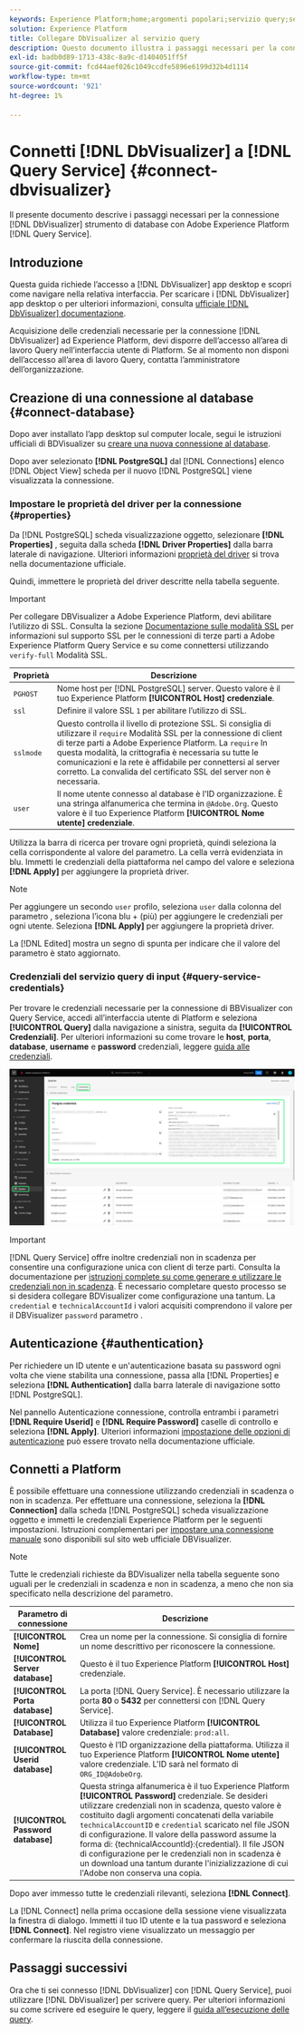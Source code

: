 ```yaml
---
keywords: Experience Platform;home;argomenti popolari;servizio query;servizio query;Db Visualizer;DbVisualizer;db visulaizer;connettersi al servizio query;
solution: Experience Platform
title: Collegare DbVisualizer al servizio query
description: Questo documento illustra i passaggi necessari per la connessione di DbVisualizer con Adobe Experience Platform Query Service.
exl-id: badb0d89-1713-438c-8a9c-d1404051ff5f
source-git-commit: fcd44aef026c1049ccdfe5896e6199d32b4d1114
workflow-type: tm+mt
source-wordcount: '921'
ht-degree: 1%

---
```


# Connetti [!DNL DbVisualizer] a [!DNL Query Service] {#connect-dbvisualizer}

Il presente documento descrive i passaggi necessari per la connessione [!DNL DbVisualizer] strumento di database con Adobe Experience Platform [!DNL Query Service].

## Introduzione

Questa guida richiede l’accesso a [!DNL DbVisualizer] app desktop e scopri come navigare nella relativa interfaccia. Per scaricare i [!DNL DbVisualizer] app desktop o per ulteriori informazioni, consulta [ufficiale [!DNL DbVisualizer] documentazione](https://www.dbvis.com/download/).

Acquisizione delle credenziali necessarie per la connessione [!DNL  DbVisualizer] ad Experience Platform, devi disporre dell’accesso all’area di lavoro Query nell’interfaccia utente di Platform. Se al momento non disponi dell’accesso all’area di lavoro Query, contatta l’amministratore dell’organizzazione.

## Creazione di una connessione al database {#connect-database}

Dopo aver installato l’app desktop sul computer locale, segui le istruzioni ufficiali di BDVisualizer su [creare una nuova connessione al database](https://confluence.dbvis.com/display/UG130/Create+a+New+Database+Connection).

Dopo aver selezionato **[!DNL PostgreSQL]** dal [!DNL Connections] elenco [!DNL Object View] scheda per il nuovo [!DNL PostgreSQL] viene visualizzata la connessione.

### Impostare le proprietà del driver per la connessione {#properties}

Da [!DNL PostgreSQL] scheda visualizzazione oggetto, selezionare **[!DNL Properties]** , seguita dalla scheda **[!DNL Driver Properties]** dalla barra laterale di navigazione. Ulteriori informazioni [proprietà del driver](https://confluence.dbvis.com/display/UG130/Configuring+Connection+Properties#ConfiguringConnectionProperties-DriverProperties) si trova nella documentazione ufficiale.

Quindi, immettere le proprietà del driver descritte nella tabella seguente.

>[!IMPORTANT]
>
>Per collegare DBVisualizer a Adobe Experience Platform, devi abilitare l’utilizzo di SSL. Consulta la sezione [Documentazione sulle modalità SSL](./ssl-modes.md) per informazioni sul supporto SSL per le connessioni di terze parti a Adobe Experience Platform Query Service e su come connettersi utilizzando `verify-full` Modalità SSL.

| Proprietà | Descrizione |
| ------ | ------ |
| `PGHOST` | Nome host per [!DNL PostgreSQL] server. Questo valore è il tuo Experience Platform **[!UICONTROL Host] credenziale**. |
| `ssl` | Definire il valore SSL `1` per abilitare l’utilizzo di SSL. |
| `sslmode` | Questo controlla il livello di protezione SSL. Si consiglia di utilizzare il `require` Modalità SSL per la connessione di client di terze parti a Adobe Experience Platform. La `require` In questa modalità, la crittografia è necessaria su tutte le comunicazioni e la rete è affidabile per connettersi al server corretto. La convalida del certificato SSL del server non è necessaria. |
| `user` | Il nome utente connesso al database è l&#39;ID organizzazione. È una stringa alfanumerica che termina in `@Adobe.Org`. Questo valore è il tuo Experience Platform **[!UICONTROL Nome utente] credenziale**. |

Utilizza la barra di ricerca per trovare ogni proprietà, quindi seleziona la cella corrispondente al valore del parametro. La cella verrà evidenziata in blu. Immetti le credenziali della piattaforma nel campo del valore e seleziona **[!DNL Apply]** per aggiungere la proprietà driver.

>[!NOTE]
>
>Per aggiungere un secondo `user` profilo, seleziona `user` dalla colonna del parametro , seleziona l’icona blu + (più) per aggiungere le credenziali per ogni utente. Seleziona **[!DNL Apply]** per aggiungere la proprietà driver.

La [!DNL Edited] mostra un segno di spunta per indicare che il valore del parametro è stato aggiornato.

### Credenziali del servizio query di input {#query-service-credentials}

Per trovare le credenziali necessarie per la connessione di BBVisualizer con Query Service, accedi all’interfaccia utente di Platform e seleziona **[!UICONTROL Query]** dalla navigazione a sinistra, seguita da **[!UICONTROL Credenziali]**. Per ulteriori informazioni su come trovare le **host**, **porta**, **database**, **username** e **password** credenziali, leggere [guida alle credenziali](../ui/credentials.md).

![La pagina Credenziali dell&#39;area di lavoro Query Experienci Platform con credenziali e le credenziali in scadenza evidenziate.](../images/clients/dbvisualizer/query-service-credentials-page.png)

>[!IMPORTANT]
>
>[!DNL Query Service] offre inoltre credenziali non in scadenza per consentire una configurazione unica con client di terze parti. Consulta la documentazione per [istruzioni complete su come generare e utilizzare le credenziali non in scadenza](../ui/credentials.md#non-expiring-credentials). È necessario completare questo processo se si desidera collegare BDVisualizer come configurazione una tantum. La `credential` e `technicalAccountId` i valori acquisiti comprendono il valore per il DBVisualizer `password` parametro .

## Autenticazione {#authentication}

Per richiedere un ID utente e un&#39;autenticazione basata su password ogni volta che viene stabilita una connessione, passa alla [!DNL Properties] e seleziona **[!DNL Authentication]** dalla barra laterale di navigazione sotto [!DNL PostgreSQL].

Nel pannello Autenticazione connessione, controlla entrambi i parametri **[!DNL Require Userid]** e **[!DNL Require Password]** caselle di controllo e seleziona **[!DNL Apply]**. Ulteriori informazioni [impostazione delle opzioni di autenticazione](https://confluence.dbvis.com/display/UG140/Setting+Common+Authentication+Options) può essere trovato nella documentazione ufficiale.

## Connetti a Platform

È possibile effettuare una connessione utilizzando credenziali in scadenza o non in scadenza. Per effettuare una connessione, seleziona la **[!DNL Connection]** dalla scheda [!DNL PostgreSQL] scheda visualizzazione oggetto e immetti le credenziali Experience Platform per le seguenti impostazioni. Istruzioni complementari per [impostare una connessione manuale](https://confluence.dbvis.com/display/UG100/Setting+Up+a+Connection+Manually) sono disponibili sul sito web ufficiale DBVisualizer.

>[!NOTE]
>
>Tutte le credenziali richieste da BDVisualizer nella tabella seguente sono uguali per le credenziali in scadenza e non in scadenza, a meno che non sia specificato nella descrizione del parametro.

| Parametro di connessione | Descrizione |
|---|---|
| **[!UICONTROL Nome]** | Crea un nome per la connessione. Si consiglia di fornire un nome descrittivo per riconoscere la connessione. |
| **[!UICONTROL Server database]** | Questo è il tuo Experience Platform **[!UICONTROL Host]** credenziale. |
| **[!UICONTROL Porta database]** | La porta [!DNL Query Service]. È necessario utilizzare la porta **80** o **5432** per connettersi con [!DNL Query Service]. |
| **[!UICONTROL Database]** | Utilizza il tuo Experience Platform **[!UICONTROL Database]** valore credenziale: `prod:all`. |
| **[!UICONTROL Userid database]** | Questo è l’ID organizzazione della piattaforma. Utilizza il tuo Experience Platform **[!UICONTROL Nome utente]** valore credenziale. L&#39;ID sarà nel formato di `ORG_ID@AdobeOrg`. |
| **[!UICONTROL Password database]** | Questa stringa alfanumerica è il tuo Experience Platform **[!UICONTROL Password]** credenziale. Se desideri utilizzare credenziali non in scadenza, questo valore è costituito dagli argomenti concatenati della variabile `technicalAccountID` e `credential` scaricato nel file JSON di configurazione. Il valore della password assume la forma di: {technicalAccountId}:{credential}. Il file JSON di configurazione per le credenziali non in scadenza è un download una tantum durante l&#39;inizializzazione di cui l&#39;Adobe non conserva una copia. |

Dopo aver immesso tutte le credenziali rilevanti, seleziona **[!DNL Connect]**.

La [!DNL Connect] nella prima occasione della sessione viene visualizzata la finestra di dialogo. Immetti il tuo ID utente e la tua password e seleziona **[!DNL Connect]**. Nel registro viene visualizzato un messaggio per confermare la riuscita della connessione.

## Passaggi successivi

Ora che ti sei connesso [!DNL DbVisualizer] con [!DNL Query Service], puoi utilizzare [!DNL DbVisualizer] per scrivere query. Per ulteriori informazioni su come scrivere ed eseguire le query, leggere il [guida all’esecuzione delle query](../best-practices/writing-queries.md).
